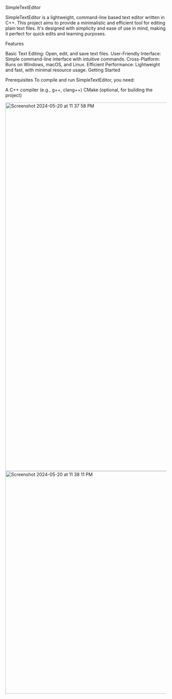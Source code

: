 
SimpleTextEditor

SimpleTextEditor is a lightweight, command-line based text editor written in C++. This project aims to provide a minimalistic and efficient tool for editing plain text files. It's designed with simplicity and ease of use in mind, making it perfect for quick edits and learning purposes.

Features

Basic Text Editing: Open, edit, and save text files.
User-Friendly Interface: Simple command-line interface with intuitive commands.
Cross-Platform: Runs on Windows, macOS, and Linux.
Efficient Performance: Lightweight and fast, with minimal resource usage.
Getting Started

Prerequisites
To compile and run SimpleTextEditor, you need:

A C++ compiler (e.g., g++, clang++)
CMake (optional, for building the project)


<img width="1149" alt="Screenshot 2024-05-20 at 11 37 58 PM" src="https://github.com/mayankjindal07/texteditor_c-/assets/65009572/dced4901-0c97-44cd-94f2-17519eb701ce">


<img width="694" alt="Screenshot 2024-05-20 at 11 38 11 PM" src="https://github.com/mayankjindal07/texteditor_c-/assets/65009572/7118c39e-8156-48f3-aba5-986cf3363324">
